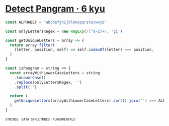 # [Detect Pangram · 6 kyu](https://www.codewars.com/kata/545cedaa9943f7fe7b000048)

```javascript
const ALPHABET = 'abcdefghijklmnopqrstuvwxyz'

const onlyLettersRegex = new RegExp(/[^a-z]+/, 'gi')

const getUniqueLetters = array => {
  return array.filter(
    (letter, position, self) => self.indexOf(letter) === position,
  )
}

const isPangram = string => {
  const arrayWithLowerCaseLetters = string
    .toLowerCase()
    .replace(onlyLettersRegex, '')
    .split('')

  return (
    getUniqueLetters(arrayWithLowerCaseLetters).sort().join('') === ALPHABET
  )
}
```

<small>`STRINGS` · `DATA STRUCTURES` · `FUNDAMENTALS`</small>
